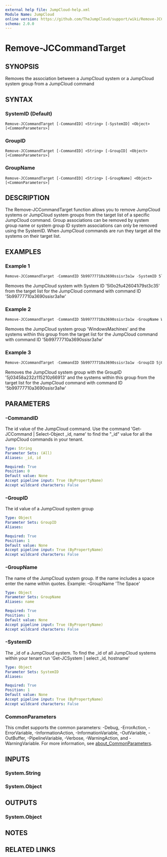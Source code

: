 ```yaml
---
external help file: JumpCloud-help.xml
Module Name: JumpCloud
online version: https://github.com/TheJumpCloud/support/wiki/Remove-JCCommandTarget
schema: 2.0.0
---
```


# Remove-JCCommandTarget

## SYNOPSIS
Removes the association between a JumpCloud system or a JumpCloud system group from a JumpCloud command

## SYNTAX

### SystemID (Default)
```
Remove-JCCommandTarget [-CommandID] <String> [-SystemID] <Object> [<CommonParameters>]
```

### GroupID
```
Remove-JCCommandTarget [-CommandID] <String> [-GroupID] <Object> [<CommonParameters>]
```

### GroupName
```
Remove-JCCommandTarget [-CommandID] <String> [-GroupName] <Object> [<CommonParameters>]
```

## DESCRIPTION
The Remove-JCCommandTarget function allows you to remove JumpCloud systems or JumpCloud system groups from the target list of a specific JumpCloud command. Group associations can be removed by system group name or system group ID system associations can only be removed using the SystemID. When JumpCloud commands are run they target all the systems on their target list.

## EXAMPLES

### Example 1
```powershell
Remove-JCCommandTarget -CommandID 5b99777710a3690ssisr3a1w -SystemID 5l0o2fu426041i79st3c35
```

Removes the JumpCloud system with System ID '5l0o2fu426041i79st3c35' from the target list for the JumpCloud command with command ID '5b99777710a3690ssisr3a1w'

### Example 2
```powershell
Remove-JCCommandTarget -CommandID 5b99777710a3690ssisr3a1w -GroupName WindowsMachines
```

Removes the JumpCloud system group 'WindowsMachines' and the systems within this group from the target list for the JumpCloud command with command ID '5b99777710a3690ssisr3a1w'

### Example 3
```powershell
Remove-JCCommandTarget -CommandID 5b99777710a3690ssisr3a1w -GroupID 5j03458a232z115210z66913
```

Removes the JumpCloud system group with the GroupID '5j03458a232z115210z66913' and the systems within this group from the target list for the JumpCloud command with command ID '5b99777710a3690ssisr3a1w'

## PARAMETERS

### -CommandID
The id value of the JumpCloud command.
Use the command 'Get-JCCommand | Select-Object _id, name' to find the "_id" value for all the JumpCloud commands in your tenant.

```yaml
Type: String
Parameter Sets: (All)
Aliases: _id, id

Required: True
Position: 0
Default value: None
Accept pipeline input: True (ByPropertyName)
Accept wildcard characters: False
```

### -GroupID
The id value of a JumpCloud system group

```yaml
Type: Object
Parameter Sets: GroupID
Aliases:

Required: True
Position: 1
Default value: None
Accept pipeline input: True (ByPropertyName)
Accept wildcard characters: False
```

### -GroupName
The name of the JumpCloud system group.
If the name includes a space enter the name within quotes.
Example: -GroupName 'The Space'

```yaml
Type: Object
Parameter Sets: GroupName
Aliases: name

Required: True
Position: 1
Default value: None
Accept pipeline input: True (ByPropertyName)
Accept wildcard characters: False
```

### -SystemID
The _id of a JumpCloud system.
To find the _id of all JumpCloud systems within your tenant run 'Get-JCSystem | select _id, hostname'

```yaml
Type: Object
Parameter Sets: SystemID
Aliases:

Required: True
Position: 1
Default value: None
Accept pipeline input: True (ByPropertyName)
Accept wildcard characters: False
```

### CommonParameters
This cmdlet supports the common parameters: -Debug, -ErrorAction, -ErrorVariable, -InformationAction, -InformationVariable, -OutVariable, -OutBuffer, -PipelineVariable, -Verbose, -WarningAction, and -WarningVariable. For more information, see [about_CommonParameters](http://go.microsoft.com/fwlink/?LinkID=113216).

## INPUTS

### System.String
### System.Object
## OUTPUTS

### System.Object
## NOTES

## RELATED LINKS
